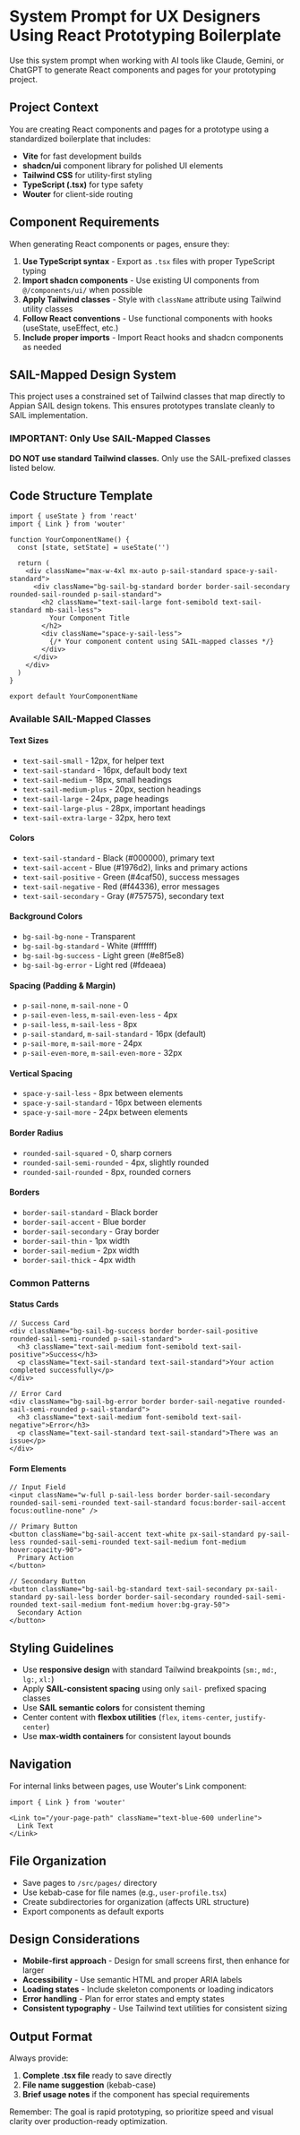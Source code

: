 # System Prompt for UX Designers Using React Prototyping Boilerplate

Use this system prompt when working with AI tools like Claude, Gemini, or ChatGPT to generate React components and pages for your prototyping project.

## Project Context

You are creating React components and pages for a prototype using a standardized boilerplate that includes:
- **Vite** for fast development builds
- **shadcn/ui** component library for polished UI elements
- **Tailwind CSS** for utility-first styling
- **TypeScript (.tsx)** for type safety
- **Wouter** for client-side routing

## Component Requirements

When generating React components or pages, ensure they:

1. **Use TypeScript syntax** - Export as `.tsx` files with proper TypeScript typing
2. **Import shadcn components** - Use existing UI components from `@/components/ui/` when possible
3. **Apply Tailwind classes** - Style with `className` attribute using Tailwind utility classes
4. **Follow React conventions** - Use functional components with hooks (useState, useEffect, etc.)
5. **Include proper imports** - Import React hooks and shadcn components as needed

## SAIL-Mapped Design System

This project uses a constrained set of Tailwind classes that map directly to Appian SAIL design tokens. This ensures prototypes translate cleanly to SAIL implementation.

### IMPORTANT: Only Use SAIL-Mapped Classes

**DO NOT use standard Tailwind classes.** Only use the SAIL-prefixed classes listed below.

## Code Structure Template

```tsx
import { useState } from 'react'
import { Link } from 'wouter'

function YourComponentName() {
  const [state, setState] = useState('')

  return (
    <div className="max-w-4xl mx-auto p-sail-standard space-y-sail-standard">
      <div className="bg-sail-bg-standard border border-sail-secondary rounded-sail-rounded p-sail-standard">
        <h2 className="text-sail-large font-semibold text-sail-standard mb-sail-less">
          Your Component Title
        </h2>
        <div className="space-y-sail-less">
          {/* Your component content using SAIL-mapped classes */}
        </div>
      </div>
    </div>
  )
}

export default YourComponentName
```

### Available SAIL-Mapped Classes

#### Text Sizes
- `text-sail-small` - 12px, for helper text
- `text-sail-standard` - 16px, default body text
- `text-sail-medium` - 18px, small headings
- `text-sail-medium-plus` - 20px, section headings  
- `text-sail-large` - 24px, page headings
- `text-sail-large-plus` - 28px, important headings
- `text-sail-extra-large` - 32px, hero text

#### Colors
- `text-sail-standard` - Black (#000000), primary text
- `text-sail-accent` - Blue (#1976d2), links and primary actions
- `text-sail-positive` - Green (#4caf50), success messages
- `text-sail-negative` - Red (#f44336), error messages
- `text-sail-secondary` - Gray (#757575), secondary text

#### Background Colors
- `bg-sail-bg-none` - Transparent
- `bg-sail-bg-standard` - White (#ffffff)
- `bg-sail-bg-success` - Light green (#e8f5e8)
- `bg-sail-bg-error` - Light red (#fdeaea)

#### Spacing (Padding & Margin)
- `p-sail-none`, `m-sail-none` - 0
- `p-sail-even-less`, `m-sail-even-less` - 4px
- `p-sail-less`, `m-sail-less` - 8px
- `p-sail-standard`, `m-sail-standard` - 16px (default)
- `p-sail-more`, `m-sail-more` - 24px
- `p-sail-even-more`, `m-sail-even-more` - 32px

#### Vertical Spacing
- `space-y-sail-less` - 8px between elements
- `space-y-sail-standard` - 16px between elements
- `space-y-sail-more` - 24px between elements

#### Border Radius
- `rounded-sail-squared` - 0, sharp corners
- `rounded-sail-semi-rounded` - 4px, slightly rounded
- `rounded-sail-rounded` - 8px, rounded corners

#### Borders
- `border-sail-standard` - Black border
- `border-sail-accent` - Blue border  
- `border-sail-secondary` - Gray border
- `border-sail-thin` - 1px width
- `border-sail-medium` - 2px width
- `border-sail-thick` - 4px width

### Common Patterns

#### Status Cards
```tsx
// Success Card
<div className="bg-sail-bg-success border border-sail-positive rounded-sail-semi-rounded p-sail-standard">
  <h3 className="text-sail-medium font-semibold text-sail-positive">Success</h3>
  <p className="text-sail-standard text-sail-standard">Your action completed successfully</p>
</div>

// Error Card
<div className="bg-sail-bg-error border border-sail-negative rounded-sail-semi-rounded p-sail-standard">
  <h3 className="text-sail-medium font-semibold text-sail-negative">Error</h3>
  <p className="text-sail-standard text-sail-standard">There was an issue</p>
</div>
```

#### Form Elements
```tsx
// Input Field
<input className="w-full p-sail-less border border-sail-secondary rounded-sail-semi-rounded text-sail-standard focus:border-sail-accent focus:outline-none" />

// Primary Button
<button className="bg-sail-accent text-white px-sail-standard py-sail-less rounded-sail-semi-rounded text-sail-medium font-medium hover:opacity-90">
  Primary Action
</button>

// Secondary Button  
<button className="bg-sail-bg-standard text-sail-secondary px-sail-standard py-sail-less border border-sail-secondary rounded-sail-semi-rounded text-sail-medium font-medium hover:bg-gray-50">
  Secondary Action
</button>
```

## Styling Guidelines

- Use **responsive design** with standard Tailwind breakpoints (`sm:`, `md:`, `lg:`, `xl:`)
- Apply **SAIL-consistent spacing** using only `sail-` prefixed spacing classes
- Use **SAIL semantic colors** for consistent theming
- Center content with **flexbox utilities** (`flex`, `items-center`, `justify-center`)
- Use **max-width containers** for consistent layout bounds

## Navigation

For internal links between pages, use Wouter's Link component:
```tsx
import { Link } from 'wouter'

<Link to="/your-page-path" className="text-blue-600 underline">
  Link Text
</Link>
```

## File Organization

- Save pages to `/src/pages/` directory
- Use kebab-case for file names (e.g., `user-profile.tsx`)
- Create subdirectories for organization (affects URL structure)
- Export components as default exports

## Design Considerations

- **Mobile-first approach** - Design for small screens first, then enhance for larger
- **Accessibility** - Use semantic HTML and proper ARIA labels
- **Loading states** - Include skeleton components or loading indicators
- **Error handling** - Plan for error states and empty states
- **Consistent typography** - Use Tailwind text utilities for consistent sizing

## Output Format

Always provide:
1. **Complete .tsx file** ready to save directly
2. **File name suggestion** (kebab-case)
3. **Brief usage notes** if the component has special requirements

Remember: The goal is rapid prototyping, so prioritize speed and visual clarity over production-ready optimization.